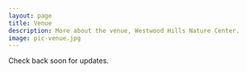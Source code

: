 ```yaml
---
layout: page
title: Venue
description: More about the venue, Westwood Hills Nature Center.
image: pic-venue.jpg
---
```


Check back soon for updates.
